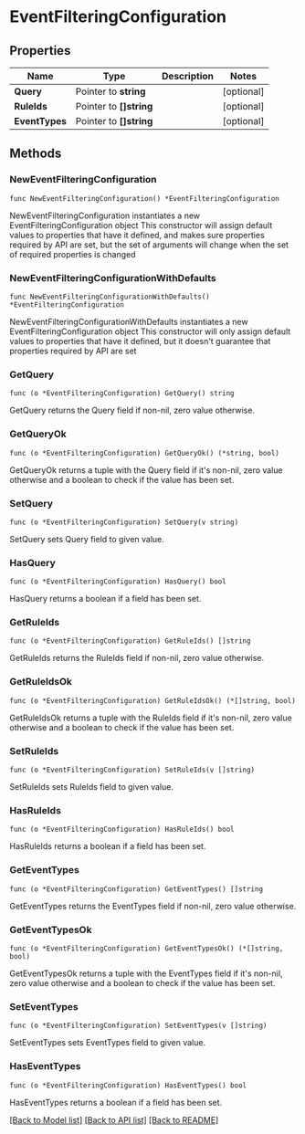 # EventFilteringConfiguration

## Properties

Name | Type | Description | Notes
------------ | ------------- | ------------- | -------------
**Query** | Pointer to **string** |  | [optional] 
**RuleIds** | Pointer to **[]string** |  | [optional] 
**EventTypes** | Pointer to **[]string** |  | [optional] 

## Methods

### NewEventFilteringConfiguration

`func NewEventFilteringConfiguration() *EventFilteringConfiguration`

NewEventFilteringConfiguration instantiates a new EventFilteringConfiguration object
This constructor will assign default values to properties that have it defined,
and makes sure properties required by API are set, but the set of arguments
will change when the set of required properties is changed

### NewEventFilteringConfigurationWithDefaults

`func NewEventFilteringConfigurationWithDefaults() *EventFilteringConfiguration`

NewEventFilteringConfigurationWithDefaults instantiates a new EventFilteringConfiguration object
This constructor will only assign default values to properties that have it defined,
but it doesn't guarantee that properties required by API are set

### GetQuery

`func (o *EventFilteringConfiguration) GetQuery() string`

GetQuery returns the Query field if non-nil, zero value otherwise.

### GetQueryOk

`func (o *EventFilteringConfiguration) GetQueryOk() (*string, bool)`

GetQueryOk returns a tuple with the Query field if it's non-nil, zero value otherwise
and a boolean to check if the value has been set.

### SetQuery

`func (o *EventFilteringConfiguration) SetQuery(v string)`

SetQuery sets Query field to given value.

### HasQuery

`func (o *EventFilteringConfiguration) HasQuery() bool`

HasQuery returns a boolean if a field has been set.

### GetRuleIds

`func (o *EventFilteringConfiguration) GetRuleIds() []string`

GetRuleIds returns the RuleIds field if non-nil, zero value otherwise.

### GetRuleIdsOk

`func (o *EventFilteringConfiguration) GetRuleIdsOk() (*[]string, bool)`

GetRuleIdsOk returns a tuple with the RuleIds field if it's non-nil, zero value otherwise
and a boolean to check if the value has been set.

### SetRuleIds

`func (o *EventFilteringConfiguration) SetRuleIds(v []string)`

SetRuleIds sets RuleIds field to given value.

### HasRuleIds

`func (o *EventFilteringConfiguration) HasRuleIds() bool`

HasRuleIds returns a boolean if a field has been set.

### GetEventTypes

`func (o *EventFilteringConfiguration) GetEventTypes() []string`

GetEventTypes returns the EventTypes field if non-nil, zero value otherwise.

### GetEventTypesOk

`func (o *EventFilteringConfiguration) GetEventTypesOk() (*[]string, bool)`

GetEventTypesOk returns a tuple with the EventTypes field if it's non-nil, zero value otherwise
and a boolean to check if the value has been set.

### SetEventTypes

`func (o *EventFilteringConfiguration) SetEventTypes(v []string)`

SetEventTypes sets EventTypes field to given value.

### HasEventTypes

`func (o *EventFilteringConfiguration) HasEventTypes() bool`

HasEventTypes returns a boolean if a field has been set.


[[Back to Model list]](../README.md#documentation-for-models) [[Back to API list]](../README.md#documentation-for-api-endpoints) [[Back to README]](../README.md)


